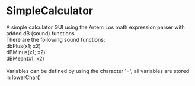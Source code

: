 # SimpleCalculator<br>
A simple calculator GUI using the Artem Los math expression parser with added dB (sound) functions<br>
There are the following sound functions:<br>
dbPlus(x1; x2)<br>
dBMinus(x1; x2)<br>
dBMean(x1; x2)<br>
<br>
Variables can be defined by using the character '=', all variables are stored in lowerChar()<br>
